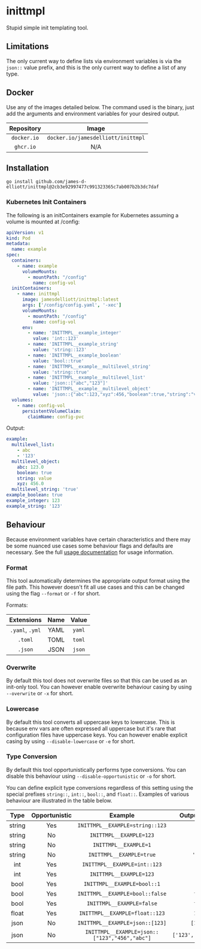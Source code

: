 # inittmpl

Stupid simple init templating tool.

## Limitations

The only current way to define lists via environment variables is via the `json::` value prefix, and this is the only
current way to define a list of any type. 

## Docker

Use any of the images detailed below. The command used is the binary, just add the arguments and
environment variables for your desired output.

| Repository  |               Image                |
|:-----------:|:----------------------------------:|
| `docker.io` | `docker.io/jamesdelliott/inittmpl` |
|  `ghcr.io`  |                N/A                 |

## Installation

`go install github.com/james-d-elliott/inittmpl@2cb3e92997477c991323365c7ab007b2b3dc7daf`

### Kubernetes Init Containers

The following is an initContainers example for Kubernetes assuming a volume is mounted at /config:

```yaml
apiVersion: v1
kind: Pod
metadata:
  name: example
spec:
  containers:
    - name: example
      volumeMounts:
        - mountPath: "/config"
          name: config-vol
  initContainers:
    - name: inittmpl
      image: jamesdelliott/inittmpl:latest
      args: ['/config/config.yaml', '-xec']
      volumeMounts:
        - mountPath: "/config"
          name: config-vol
      env:
        - name: 'INITTMPL__example_integer'
          value: 'int::123'
        - name: 'INITTMPL__example_string'
          value: 'string::123'
        - name: 'INITTMPL__example_boolean'
          value: 'bool::true'
        - name: 'INITTMPL__example__multilevel_string'
          value: 'string::true'
        - name: 'INITTMPL__example__multilevel_list'
          value: 'json::["abc","123"]'
        - name: 'INITTMPL__example__multilevel_object'
          value: 'json::{"abc":123,"xyz":456,"boolean":true,"string":"value"}'
  volumes:
    - name: config-vol
      persistentVolumeClaim:
        claimName: config-pvc
```

Output:

```yaml
example:
  multilevel_list:
    - abc
    - '123'
  multilevel_object:
    abc: 123.0
    boolean: true
    string: value
    xyz: 456.0
  multilevel_string: 'true'
example_boolean: true
example_integer: 123
example_string: '123'
```

## Behaviour

Because environment variables have certain characteristics and there may be some nuanced use cases some behaviour flags 
and defaults are necessary. See the full [usage documentation](USAGE.md) for usage information.

### Format

This tool automatically determines the appropriate output format using the file path. This however doesn't fit all use
cases and this can be changed using the flag `--format` or `-f` for short.

Formats:

|   Extensions    | Name | Value  |
|:---------------:|:----:|:------:|
| `.yaml`, `.yml` | YAML | `yaml` |
|     `.toml`     | TOML | `toml` |
|     `.json`     | JSON | `json` |

### Overwrite

By default this tool does not overwrite files so that this can be used as an init-only tool. You can however enable 
overwrite behaviour casing by using
`--overwrite` or `-x` for short.

### Lowercase

By default this tool converts all uppercase keys to lowercase. This is because env vars are often expressed all 
uppercase but it's rare that configuration files have uppercase keys. You can however enable explicit casing by using
`--disable-lowercase` or `-e` for short.

### Type Conversion

By default this tool opportunistically performs type conversions. You can disable this behaviour using 
`--disable-opportunistic` or `-o` for short.

You can define explicit type conversions regardless of this setting using the special prefixes `string::`, `int::`, 
`bool::`, and `float::`. Examples of various behaviour are illustrated in the table below.

|  Type  | Opportunistic |                    Example                    |     Output (YAML)     |
|:------:|:-------------:|:---------------------------------------------:|:---------------------:|
| string |      Yes      |        `INITTMPL__EXAMPLE=string::123`        |        `'123'`        |
| string |      No       |            `INITTMPL__EXAMPLE=123`            |        `'123'`        |
| string |      No       |             `INITTMPL__EXAMPLE=1`             |         `'1'`         |
| string |      No       |           `INITTMPL__EXAMPLE=true`            |       `'true'`        |
|  int   |      Yes      |         `INITTMPL__EXAMPLE=int::123`          |         `123`         |
|  int   |      Yes      |            `INITTMPL__EXAMPLE=123`            |         `123`         |
|  bool  |      Yes      |          `INITTMPL__EXAMPLE=bool::1`          |        `true`         |
|  bool  |      Yes      |        `INITTMPL__EXAMPLE=bool::false`        |        `false`        |
|  bool  |      Yes      |           `INITTMPL__EXAMPLE=false`           |        `false`        |
| float  |      Yes      |        `INITTMPL__EXAMPLE=float::123`         |        `123.0`        |
|  json  |      No       |        `INITTMPL__EXAMPLE=json::[123]`        |       `[123.0]`       |
|  json  |      No       | `INITTMPL__EXAMPLE=json::["123","456","abc"]` | `['123','456','abc']` |
